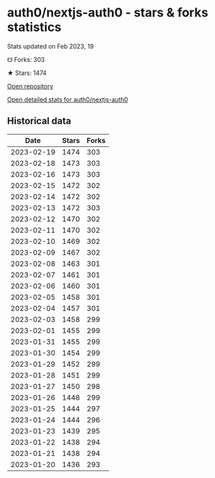 # auth0/nextjs-auth0 - stars & forks statistics

Stats updated on Feb 2023, 19

☋ Forks: 303

★ Stars: 1474

[Open repository](https://github.com/auth0/nextjs-auth0)

[Open detailed stats for auth0/nextjs-auth0](https://reviewgithub.com/rep/auth0/nextjs-auth0)

## Historical data
| Date | Stars | Forks |
|------|-------|-------|
| 2023-02-19 | 1474 | 303 | 
| 2023-02-18 | 1473 | 303 | 
| 2023-02-16 | 1473 | 303 | 
| 2023-02-15 | 1472 | 302 | 
| 2023-02-14 | 1472 | 302 | 
| 2023-02-13 | 1472 | 303 | 
| 2023-02-12 | 1470 | 302 | 
| 2023-02-11 | 1470 | 302 | 
| 2023-02-10 | 1469 | 302 | 
| 2023-02-09 | 1467 | 302 | 
| 2023-02-08 | 1463 | 301 | 
| 2023-02-07 | 1461 | 301 | 
| 2023-02-06 | 1460 | 301 | 
| 2023-02-05 | 1458 | 301 | 
| 2023-02-04 | 1457 | 301 | 
| 2023-02-03 | 1458 | 299 | 
| 2023-02-01 | 1455 | 299 | 
| 2023-01-31 | 1455 | 299 | 
| 2023-01-30 | 1454 | 299 | 
| 2023-01-29 | 1452 | 299 | 
| 2023-01-28 | 1451 | 299 | 
| 2023-01-27 | 1450 | 298 | 
| 2023-01-26 | 1448 | 299 | 
| 2023-01-25 | 1444 | 297 | 
| 2023-01-24 | 1444 | 296 | 
| 2023-01-23 | 1439 | 295 | 
| 2023-01-22 | 1438 | 294 | 
| 2023-01-21 | 1438 | 294 | 
| 2023-01-20 | 1436 | 293 | 

